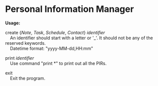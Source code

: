# Personal Information Manager
**Usage:**

create {*Note*, *Task*, *Schedule*, *Contact*} *identifier*  
&nbsp;&nbsp;&nbsp;&nbsp;An identifier should start with a letter or '_'. It should not be any of the reserved keywords.  
&nbsp;&nbsp;&nbsp;&nbsp;Datetime format: "yyyy-MM-dd,HH:mm"  
  
print *identifier*  
&nbsp;&nbsp;&nbsp;&nbsp;Use command "print \*" to print out all the PIRs.  

exit  
&nbsp;&nbsp;&nbsp;&nbsp;Exit the program.
